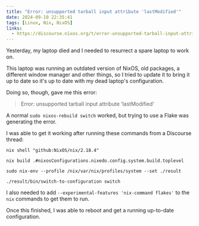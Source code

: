 ```yaml
---
title: "Error: unsupported tarball input attribute 'lastModified'"
date: 2024-09-10 22:35:41
tags: [Linux, Nix, NixOS]
links:
  - https://discourse.nixos.org/t/error-unsupported-tarball-input-attribute-lastmodified/49435/4
---
```


Yesterday, my laptop died and I needed to resurrect a spare laptop to work on.

This laptop was running an outdated version of NixOS, old packages, a different window manager and other things, so I tried to update it to bring it up to date so it's up to date with my dead laptop's configuration.

Doing so, though, gave me this error:

> Error: unsupported tarball input attribute ‘lastModified’

A normal `sudo nixos-rebuild switch` worked, but trying to use a Flake was generating the error.

I was able to get it working after running these commands from a Discourse thread:

```shell
nix shell "github:NixOS/nix/2.18.4"

nix build .#nixosConfigurations.nixedo.config.system.build.toplevel

sudo nix-env --profile /nix/var/nix/profiles/system --set ./result

./result/bin/switch-to-configuration switch
```

I also needed to add `--experimental-features 'nix-command flakes'` to the `nix` commands to get them to run.

Once this finished, I was able to reboot and get a running up-to-date configuration.
